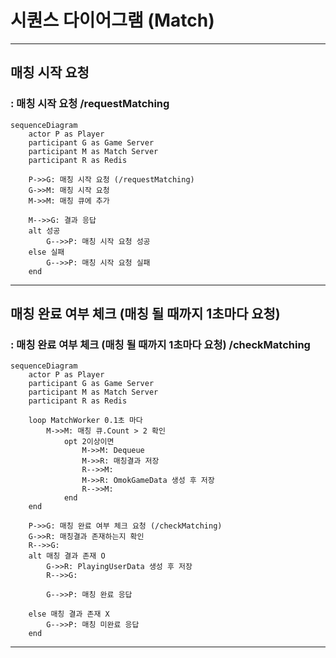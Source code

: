 # 시퀀스 다이어그램 (Match)
------------------------------
## 매칭 시작 요청
### : 매칭 시작 요청 /requestMatching

```mermaid
sequenceDiagram
	actor P as Player
	participant G as Game Server
	participant M as Match Server
	participant R as Redis

	P->>G: 매칭 시작 요청 (/requestMatching)
	G->>M: 매칭 시작 요청
	M->>M: 매칭 큐에 추가

	M-->>G: 결과 응답
	alt 성공
		G-->>P: 매칭 시작 요청 성공
	else 실패
		G-->>P: 매칭 시작 요청 실패
	end

```

------------------------------

## 매칭 완료 여부 체크 (매칭 될 때까지 1초마다 요청)
### : 매칭 완료 여부 체크 (매칭 될 때까지 1초마다 요청) /checkMatching
```mermaid
sequenceDiagram
	actor P as Player
	participant G as Game Server
	participant M as Match Server
	participant R as Redis

	loop MatchWorker 0.1초 마다
		M->>M: 매칭 큐.Count > 2 확인
			opt 2이상이면
				M->>M: Dequeue
				M->>R: 매칭결과 저장
				R-->>M: 
				M->>R: OmokGameData 생성 후 저장
				R-->>M: 
			end
	end

	P->>G: 매칭 완료 여부 체크 요청 (/checkMatching)
	G->>R: 매칭결과 존재하는지 확인
	R-->>G: 
	alt 매칭 결과 존재 O
		G->>R: PlayingUserData 생성 후 저장
		R-->>G:  

		G-->>P: 매칭 완료 응답
	
	else 매칭 결과 존재 X
		G-->>P: 매칭 미완료 응답
	end

```

------------------------------


